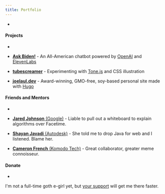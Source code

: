 ```yaml
---
title: Portfolio
---
```


-

#### Projects

-

- [**Ask Biden!**](https://askbiden.io)
        - An All-American chatbot powered by [OpenAI](https://openai.com) and [ElevenLabs](https://beta.elevenlabs.io)

- [**tubescreamer**](https://vermillion-flan-876ced.netlify.app)
        - Experimenting with [Tone.js](https://tonejs.github.io) and CSS illustration

- [**joelaul.dev**](https://joelaul.dev)
        - Award-winning, GMO-free, soy-based personal site made with [Hugo](https://gohugo.io)


#### Friends and Mentors

-

- [**Jared Johnson** (Google)](https://jaredjohnson.dev)
        -  Liable to pull out a whiteboard to explain algorithms over Facetime.

- [**Shayan Javadi** (Autodesk)](https://shayanjavadi.com)
        - She told me to drop Java for web and I listened. Blame her.

- [**Cameron French** (Komodo Tech)](https://www.linkedin.com/in/camfrench/)
        - Great collaborator, greater meme connoisseur.

#### Donate

-

I'm not a full-time goth e-girl yet, but [your support](https://paypal.me/joelaul) will get me there faster.
 
